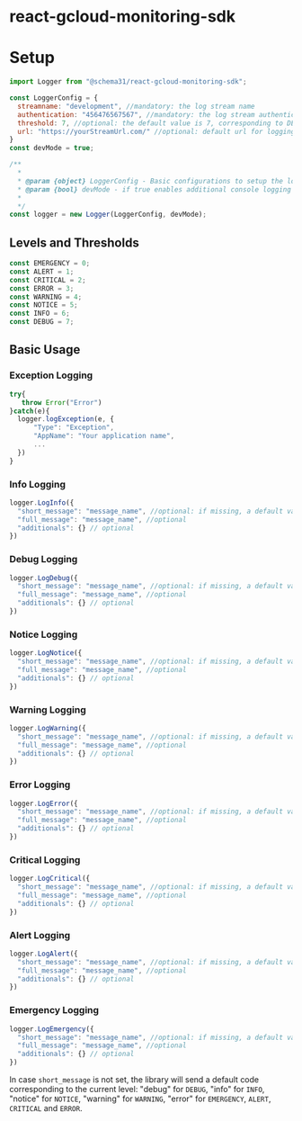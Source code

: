 # react-gcloud-monitoring-sdk

# Setup
```javascript
import Logger from "@schema31/react-gcloud-monitoring-sdk";

const LoggerConfig = {
  streamname: "development", //mandatory: the log stream name
  authentication: "456476567567", //mandatory: the log stream authentication key
  threshold: 7, //optional: the default value is 7, corresponding to DEBUG level
  url: "https://yourStreamUrl.com/" //optional: default url for logging 
}
const devMode = true;

/**
  *
  * @param {object} LoggerConfig - Basic configurations to setup the logging stream
  * @param {bool} devMode - if true enables additional console logging
  *
  */
const logger = new Logger(LoggerConfig, devMode);
```

## Levels and Thresholds
```javascript
const EMERGENCY = 0;
const ALERT = 1;
const CRITICAL = 2;
const ERROR = 3;
const WARNING = 4;
const NOTICE = 5;
const INFO = 6;
const DEBUG = 7;
```

## Basic Usage

### Exception Logging
```javascript
try{
   throw Error("Error")
}catch(e){
  logger.logException(e, {
      "Type": "Exception",
      "AppName": "Your application name",
      ...
  })
}
```

### Info Logging
```javascript
logger.LogInfo({ 
  "short_message": "message_name", //optional: if missing, a default value is provided
  "full_message": "message_name", //optional
  "additionals": {} // optional
})
```

### Debug Logging
```javascript
logger.LogDebug({ 
  "short_message": "message_name", //optional: if missing, a default value is provided
  "full_message": "message_name", //optional
  "additionals": {} // optional
})
```

### Notice Logging
```javascript
logger.LogNotice({ 
  "short_message": "message_name", //optional: if missing, a default value is provided
  "full_message": "message_name", //optional
  "additionals": {} // optional
})
```

### Warning Logging
```javascript
logger.LogWarning({ 
  "short_message": "message_name", //optional: if missing, a default value is provided
  "full_message": "message_name", //optional
  "additionals": {} // optional
})
```

### Error Logging
```javascript
logger.LogError({ 
  "short_message": "message_name", //optional: if missing, a default value is provided
  "full_message": "message_name", //optional
  "additionals": {} // optional
})
```

### Critical Logging
```javascript
logger.LogCritical({ 
  "short_message": "message_name", //optional: if missing, a default value is provided
  "full_message": "message_name", //optional
  "additionals": {} // optional
})
```

### Alert Logging
```javascript
logger.LogAlert({ 
  "short_message": "message_name", //optional: if missing, a default value is provided
  "full_message": "message_name", //optional
  "additionals": {} // optional
})
```

### Emergency Logging
```javascript
logger.LogEmergency({ 
  "short_message": "message_name", //optional: if missing, a default value is provided
  "full_message": "message_name", //optional
  "additionals": {} // optional
})
```

In case `short_message` is not set, the library will send a default code corresponding to the current level: 
"debug" for `DEBUG`, "info" for `INFO`, "notice" for `NOTICE`, "warning" for `WARNING`, "error" for `EMERGENCY`, `ALERT`, `CRITICAL` and `ERROR`.

